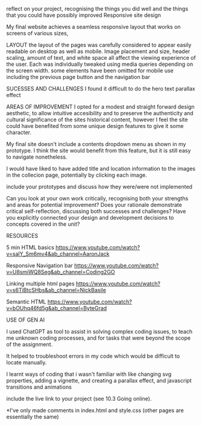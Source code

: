 reflect on your project, recognising the things you did well and the things that you could have possibly improved
Responsive site design

My final website achieves a seamless responsive layout that works on screens of various sizes,

LAYOUT
the layout of the pages was carefully considered to appear easily readable on desktop as well as mobile. Image placement and size, header scaling, amount of text, and white space all affect the viewing experience of the user. Each was individually tweaked using media queries depending on the screen width. some elements have been omitted for mobile use including the previous page button and the navigation bar

SUCESSES AND CHALLENGES
I found it difficult to do the hero text parallax effect

AREAS OF IMPROVEMENT
I opted for a modest and straight forward design aesthetic, to allow intuitive accesibility and to preserve the authenticity and cultural significance of the sites historical content, however I feel the site could have benefited from some unique design features to give it some character.

My final site doesn't include a contents dropdown menu as shown in my prototype. I think the site would benefit from this feature, but it is still easy to navigate nonetheless.

I would have liked to have added title and location information to the images in the collecion page, potentially by clicking each image.

include your prototypes and discuss how they were/were not implemented

Can you look at your own work critically, recognising both your strengths and areas for potential improvement?
Does your rationale demonstrate critical self-reflection, discussing both successes and challenges?
Have you explicitly connected your design and development decisions to concepts covered in the unit?

RESOURCES

5 min HTML basics
https://www.youtube.com/watch?v=salY_Sm6mv4&ab_channel=AaronJack

Responsive Navigation bar
https://www.youtube.com/watch?v=U8smiWQ8Seg&ab_channel=Coding2GO

Linking multiple html pages
https://www.youtube.com/watch?v=s6TiBtcSHbs&ab_channel=NickBasile

Semantic HTML
https://www.youtube.com/watch?v=bOUhq46fd5g&ab_channel=ByteGrad

USE OF GEN AI

I used ChatGPT as tool to assist in solving complex coding issues, to teach me unknown coding processes, and for tasks that were beyond the scope of the assignment.

It helped to troubleshoot errors in my code which would be difficult to locate manually.

I learnt ways of coding that i wasn't familiar with like changing svg properties, adding a vignette, and creating a parallax effect, and javascript transitions and animations

include the live link to your project (see 10.3 Going online).

\*I've only made comments in index.html and style.css (other pages are essentially the same)
